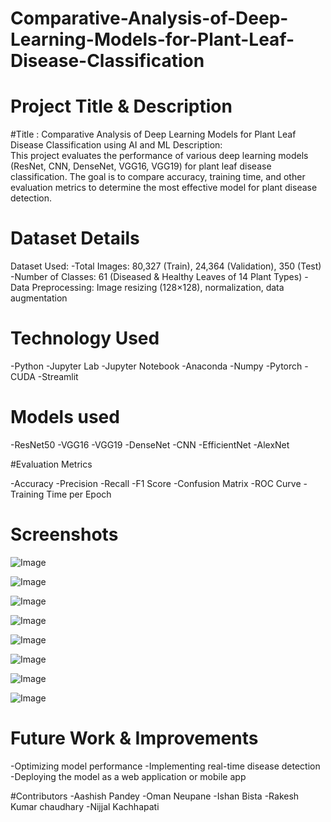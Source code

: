 # Comparative-Analysis-of-Deep-Learning-Models-for-Plant-Leaf-Disease-Classification
#  Project Title & Description
#Title : Comparative Analysis of Deep Learning Models for Plant Leaf Disease Classification using AI and ML
Description:<br>
This project evaluates the performance of various deep learning models (ResNet, CNN, DenseNet, VGG16, VGG19) for plant leaf disease classification. The goal is to compare accuracy, training time, and other evaluation metrics to determine the most effective model for plant disease detection.

# Dataset Details
Dataset Used:
-Total Images: 80,327 (Train), 24,364 (Validation), 350 (Test)
-Number of Classes: 61 (Diseased & Healthy Leaves of 14 Plant Types)
-Data Preprocessing: Image resizing (128×128), normalization, data augmentation

# Technology Used
-Python
-Jupyter Lab
-Jupyter Notebook
-Anaconda
-Numpy
-Pytorch
-CUDA
-Streamlit

# Models used
-ResNet50
-VGG16
-VGG19
-DenseNet
-CNN 
-EfficientNet 
-AlexNet

#Evaluation Metrics

-Accuracy
-Precision
-Recall
-F1 Score
-Confusion Matrix
-ROC Curve
-Training Time per Epoch

# Screenshots
![Image](https://github.com/user-attachments/assets/9d4fd012-19cd-4caf-be2d-1ffa7a60ca6e)

![Image](https://github.com/user-attachments/assets/a2aa808b-b3ee-4921-a4a3-1aa5bf20246e)

![Image](https://github.com/user-attachments/assets/f29c0872-5a60-4a6d-880e-ece85e4764fe)

![Image](https://github.com/user-attachments/assets/e4ed201e-5a9e-4ba1-8576-38dfc60e23ca)

![Image](https://github.com/user-attachments/assets/c425a6b4-13b6-47fa-a368-b133a0c6da16)

![Image](https://github.com/user-attachments/assets/78c97d62-e139-48d2-b5d7-21557ed6185d)

![Image](https://github.com/user-attachments/assets/62cf683e-7339-4c0c-9507-7bf010b11948)

![Image](https://github.com/user-attachments/assets/a09d33d4-125a-4f67-ae4d-688837ac051c)

# Future Work & Improvements
-Optimizing model performance
-Implementing real-time disease detection
-Deploying the model as a web application or mobile app

#Contributors
-Aashish Pandey
-Oman Neupane
-Ishan Bista
-Rakesh Kumar chaudhary
-Nijjal Kachhapati
